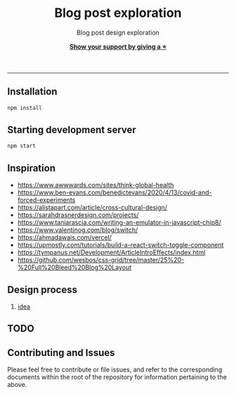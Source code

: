 <div align="center">

# Blog post exploration

Blog post design exploration

[**Show your support by giving a ⭐**](https://github.com/krzysztofzuraw/blog-post-exploration/stargazers)

<br/><hr/>

</div>

## Installation

```sh
npm install
```

## Starting development server

```sh
npm start
```

## Inspiration

- https://www.awwwards.com/sites/think-global-health
- https://www.ben-evans.com/benedictevans/2020/4/13/covid-and-forced-experiments
- https://alistapart.com/article/cross-cultural-design/
- https://sarahdrasnerdesign.com/projects/
- https://www.taniarascia.com/writing-an-emulator-in-javascript-chip8/
- https://www.valentinog.com/blog/switch/
- https://ahmadawais.com/vercel/
- https://upmostly.com/tutorials/build-a-react-switch-toggle-component
- https://tympanus.net/Development/ArticleIntroEffects/index.html
- https://github.com/wesbos/css-grid/tree/master/25%20-%20Full%20Bleed%20Blog%20Layout

## Design process

1. [idea](/design/idea.pdf)

## TODO

## Contributing and Issues

Please feel free to contribute or file issues, and refer to the corresponding documents within the root of the repository for information pertaining to the above.
